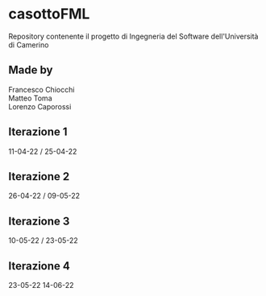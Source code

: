 # casottoFML

Repository contenente il progetto di Ingegneria del Software dell'Università di Camerino

## Made by

Francesco Chiocchi <br>
Matteo Toma <br>
Lorenzo Caporossi <br>

## Iterazione 1

11-04-22 / 25-04-22

## Iterazione 2

26-04-22 / 09-05-22

## Iterazione 3

10-05-22 / 23-05-22

## Iterazione 4

23-05-22 14-06-22


